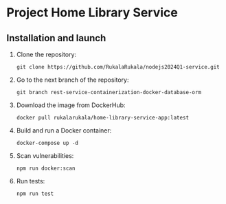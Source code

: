 # Project Home Library Service


## Installation and launch

1. Clone the repository:

    ```
    git clone https://github.com/RukalaRukala/nodejs2024Q1-service.git
    ```

2. Go to the next branch of the repository:

    ```
    git branch rest-service-containerization-docker-database-orm
    ```
   
3. Download the image from DockerHub:

   ```
   docker pull rukalarukala/home-library-service-app:latest
   ```
   
4. Build and run a Docker container:

   ```
   docker-compose up -d
   ```
   
5. Scan vulnerabilities:

   ```
   npm run docker:scan
   ```
   
6. Run tests:

   ```
   npm run test
   ```